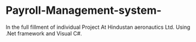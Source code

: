 # Payroll-Management-system-
In the full fillment of individual  Project At Hindustan aeronautics Ltd. Using .Net framework and Visual C#.
